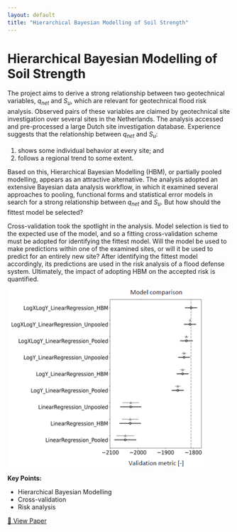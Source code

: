 ```yaml
---
layout: default
title: "Hierarchical Bayesian Modelling of Soil Strength"
---
```


# Hierarchical Bayesian Modelling of Soil Strength

The project aims to derive a strong relationship between two geotechnical variables, *q<sub>net<sub>* and *S<sub>u<sub>*, which are relevant for geotechnical flood risk analysis. Observed pairs of these variables are claimed by geotechnical site investigation over several sites in the Netherlands. The analysis accessed and pre-processed a large Dutch site investigation database. Experience suggests that the relationship between *q<sub>net<sub>* and *S<sub>u<sub>*:
1. shows some individual behavior at every site; and
2. follows a regional trend to some extent.

Based on this, Hierarchical Bayesian Modelling (HBM), or partially pooled modelling, appears as an attractive alternative. The analysis adopted an extensive Bayesian data analysis workflow, in which it examined several approaches to pooling, functional forms and statistical error models in search for a strong relationship between *q<sub>net<sub>* and *S<sub>u<sub>*. But how should the fittest model be selected?

Cross-validation took the spotlight in the analysis. Model selection is tied to the expected use of the model, and so a fitting cross-validation scheme must be adopted for identifying the fittest model. Will the model be used to make predictions within one of the examined sites, or will it be used to predict for an entirely new site? After identifying the fittest model accordingly, its predictions are used in the risk analysis of a flood defense system. Ultimately, the impact of adopting HBM on the accepted risk is quantified.

<img src="../assets/hbm.png" alt="hbm" height="400"/>

**Key Points:**
- Hierarchical Bayesian Modelling
- Cross-validation
- Risk analysis

[🔗 View Paper](https://rpsonline.com.sg/proceedings/isrerm2022/html/MS-13-037.xml)